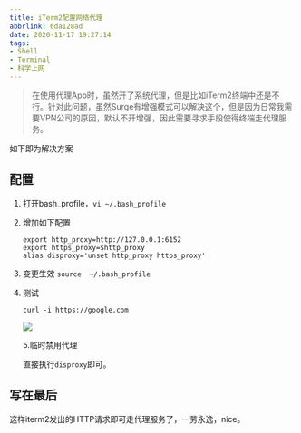 ```yaml
---
title: iTerm2配置网络代理
abbrlink: 6da128ad
date: 2020-11-17 19:27:14
tags:
- Shell
- Terminal
- 科学上网
---
```

> 在使用代理App时，虽然开了系统代理，但是比如iTerm2终端中还是不行。针对此问题，虽然Surge有增强模式可以解决这个，但是因为日常我需要VPN公司的原因，默认不开增强，因此需要寻求手段使得终端走代理服务。

如下即为解决方案

## 配置

1. 打开bash_profile，`vi ~/.bash_profile`

2. 增加如下配置
	```
	export http_proxy=http://127.0.0.1:6152
	export https_proxy=$http_proxy
	alias disproxy='unset http_proxy https_proxy'
	```
	
3. 变更生效
	`source  ~/.bash_profile`

4. 测试	
   
    `curl -i https://google.com`

	![](https://static.1991421.cn/2020/2020-11-17-190707.jpeg)
	
	5.临时禁用代理
	
	直接执行`disproxy`即可。


## 写在最后

这样iterm2发出的HTTP请求即可走代理服务了，一劳永逸，nice。
